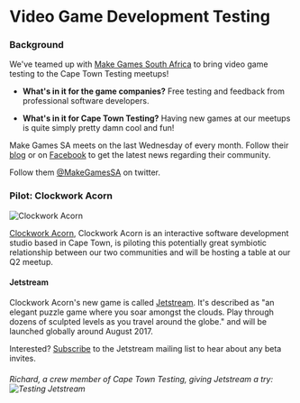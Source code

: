 # Video Game Development Testing

### Background
We've teamed up with [Make Games South Africa](http://makegamessa.com/discussion/4871/cape-town-testing-meetups-get-your-game-tested-by-software-testers) to bring video game testing to the Cape Town Testing meetups!

 * **What's in it for the game companies?** Free testing and feedback from professional software developers.

 * **What's in it for Cape Town Testing?** Having new games at our meetups is quite simply pretty damn cool and fun!

Make Games SA meets on the last Wednesday of every month. Follow their [blog](http://makegamessa.com/) or on [Facebook](https://www.facebook.com/MakeGamesSouthAfrica/) to get the latest news regarding their community.

Follow them [@MakeGamesSA](https://twitter.com/MakeGamesSA) on twitter.
### Pilot: Clockwork Acorn

![Clockwork Acorn](http://clockworkacorn.com/wp-content/uploads/2015/08/logo_200.png)

[Clockwork Acorn](http://clockworkacorn.com/), Clockwork Acorn is an interactive software development studio based in Cape Town, is piloting this potentially great symbiotic relationship between our two communities and will be hosting a table at our Q2 meetup. 

#### Jetstream
Clockwork Acorn's new game is called [Jetstream](http://jetstreamgame.com/). It's described as "an elegant puzzle game where you soar amongst the clouds. Play through dozens of sculpted levels as you travel around the globe." and will be launched globally around August 2017.

Interested? [Subscribe](http://jetstreamgame.com/#sign-up) to the Jetstream mailing list to hear about any beta invites.

###### Richard, a crew member of Cape Town Testing, giving Jetstream a try: ![Testing Jetstream](https://pbs.twimg.com/media/DBpa8TgWsAUYRQf.jpg:large)